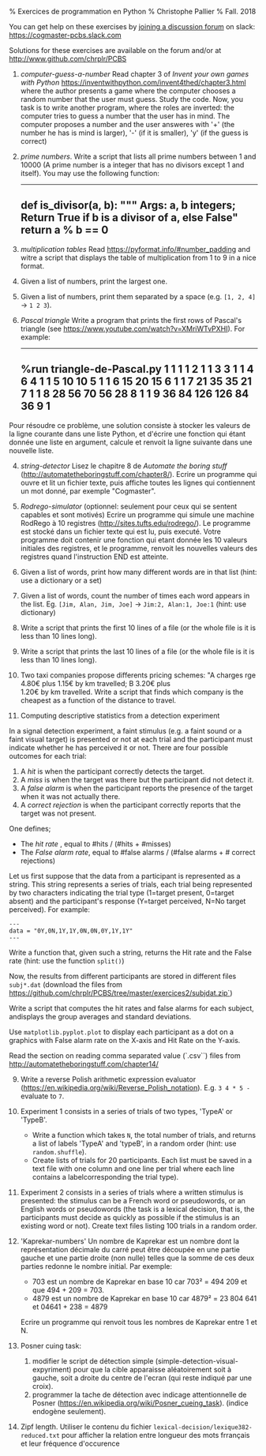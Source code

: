 % Exercices de programmation en Python
% Christophe Pallier
% Fall. 2018


You can get help on these exercises by [joining a discussion forum](https://join.slack.com/t/cogmaster-pcbs/shared_invite/enQtNDUzNDk0NTMyNjk0LTM0YzVhMmI1YjU3ZjRhMjNmZDRjMmVmYzYwYWJiZjA1YTE2MjNkYjE3MzAyNGU3OWI0MTA3NGMyOTFiYmM3NzU) on slack: https://cogmaster-pcbs.slack.com 

Solutions for these exercises are available on the forum and/or at http://www.github.com/chrplr/PCBS


1. *computer-guess-a-number* Read chapter 3 of _Invent your own games with Python_ https://inventwithpython.com/invent4thed/chapter3.html where the author presents a game where the computer chooses a random number that the user must guess. Study the code. Now, you task is to write another program, where the roles are inverted: the computer tries to guess a number that the user has in mind. The computer proposes a number and the user answeres with '+' (the number he has is mind is larger), '-' (if it is smaller), 'y' (if the guess is correct) 

2. *prime numbers*. Write a script that lists all prime numbers between 1 and 10000 (A prime number is a integer that has no divisors except 1 and itself). You may use the following function:

    ---
    def is_divisor(a, b):
        """ Args: a, b integers;
             Return True if b is a divisor of a, else False"
        return a % b == 0
    ---

2. *multiplication tables* Read https://pyformat.info/#number_padding and witre a script that displays the table of multiplication from 1 to 9 in a nice format.

1. Given a list of numbers, print the largest one.

2. Given a list of numbers, print them separated by a space (e.g. `[1, 2, 4]` -> `1 2 3`).


3. *Pascal triangle* Write a program that prints the first rows of Pascal's triangle (see https://www.youtube.com/watch?v=XMriWTvPXHI). For example:

    ---
    %run triangle-de-Pascal.py
    1 
    1   1 
    1   2   1 
    1   3   3   1 
    1   4   6   4   1 
    1   5  10  10   5   1 
    1   6  15  20  15   6   1 
    1   7  21  35  35  21   7   1 
    1   8  28  56  70  56  28   8   1 
    1   9  36  84 126 126  84  36   9   1 
    ---

Pour résoudre ce problème, une solution consiste à stocker les valeurs de la ligne courante dans une liste Python, et d'écrire une fonction qui étant donnée une liste en argument, calcule et renvoit la ligne suivante dans une nouvelle liste.

4. *string-detector* Lisez le chapitre 8 de _Automate the boring stuff_ (http://automatetheboringstuff.com/chapter8/). Ecrire un programme qui ouvre et lit un fichier texte, puis affiche toutes les lignes qui contiennent un mot donné, par exemple "Cogmaster". 


5. *Rodrego-simulator* (optionnel: seulement pour ceux qui se sentent capables et sont motivés) Ecrire un programme qui simule une machine RodRego à 10 registres (http://sites.tufts.edu/rodrego/). Le programme est stocké dans un fichier texte qui est lu, puis executé.  Votre programme doit contenir une fonction qui etant donnée les 10 valeurs initiales des registres, et le programme, renvoit les nouvelles valeurs des registres quand l'instruction END est atteinte.

3. Given a list of words, print how many different
words are in that list (hint: use a dictionary or a set)

4. Given a list of words, count the number of times each word appears in the list. Eg. `[Jim, Alan, Jim, Joe]` -> `Jim:2, Alan:1, Joe:1`  (hint: use dictionary)


5. Write a script that prints the first 10 lines of a file (or the whole file is it is less than 10 lines long).

6. Write a script that prints the last 10 lines of a file  (or the whole file is it is less than 10 lines long).

7. Two taxi companies propose differents pricing schemes: "A charges 
rge 4.80€ plus 1.15€ by km travelled; B 3.20€ plus  
1.20€ by km travelled. Write a script that finds which company is the cheapest
as a function of the distance to travel.

8. Computing descriptive statistics from a detection experiment

  In a signal detection experiment, a faint stimulus (e.g. a faint sound or a
faint visual target) is presented or not at each trial and the participant
must indicate whether he has perceived it or not. There are four possible outcomes for each trial:

   1. A _hit_ is when the participant correctly detects the target.
   2. A _miss_ is when the target was there but the participant did not detect it.
   3. A _false alarm_ is when the participant reports the presence of the target when it was not actually there.
   4. A _correct rejection_ is when the participant correctly reports that the
  target was not present.

 One defines;

 *  The _hit rate_ , equal to #hits / (#hits + #misses)
 *  The _False alarm rate_, equal to #false alarms / (#false alarms + # correct rejections)

  Let us first suppose that the data from a participant is represented as a string. This string represents a series of trials, each trial being
represented by two characters indicating the trial type (1=target present,
0=target absent) and the participant's response (Y=target perceived, N=No target
perceived). For example:

    ---
    data = "0Y,0N,1Y,1Y,0N,0N,0Y,1Y,1Y"
    ---
 
  Write a function that, given such a string, returns the Hit rate and the  False rate (hint: use the function `split()`)

  Now, the results from different participants are stored in different files `subj*.dat` (download the files from https://github.com/chrplr/PCBS/tree/master/exercices2/subjdat.zip`)

  Write a script that computes the hit rates and false alarms for each subject, andisplays the group averages and standard deviations. 


  Use `matplotlib.pyplot.plot` to display each participant as a dot on a graphics with False alarm rate on the X-axis and Hit Rate on the Y-axis. 

  Read the section on reading comma separated value (`.csv``) files from http://automatetheboringstuff.com/chapter14/


9. Write a reverse Polish arithmetic expression evaluator (https://en.wikipedia.org/wiki/Reverse_Polish_notation). E.g. `3 4 * 5 -` evaluate to `7`.


1. Experiment 1 consists in a series of trials of two types, 'TypeA' or 'TypeB'. 
    - Write a function which takes `N`, the total number of trials, and returns a list of labels 'TypeA' and 'typeB', in a random order (hint: use `random.shuffle`). 
    - Create lists of trials for 20 participants. Each list must be saved in a text file with one column and one line per trial where each line contains a labelcorresponding the trial type).
    
1. Experiment 2 consists in a series of trials where a written stimulus is presented: the stimulus can be a French word or pseudowords, or an English words or pseudowords (the task is a lexical decision, that is, the participants must decide as quickly as possible if the stimulus is an existing word or not). Create text files listing 100 trials in a random order. 


1. 'Kaprekar-numbers' Un nombre de Kaprekar est un nombre dont la représentation décimale du carré peut être découpée en une partie gauche et une partie droite (non nulle) telles que la somme de ces deux parties redonne le nombre initial. Par exemple:
   - 703 est un nombre de Kaprekar en base 10 car 703² = 494 209 et que 494 + 209 = 703.
   - 4879 est un nombre de Kaprekar en base 10 car 4879² = 23 804 641 et 04641 + 238 = 4879
   
   Ecrire un programme qui renvoit tous les nombres de Kaprekar entre 1 et N.
    
   
1. Posner cuing task:
    1. modifier le script de détection simple (simple-detection-visual-expyriment) pour que la cible apparaisse aléatoirement soit à gauche, soit a droite du centre de l'ecran (qui reste indiqué par une croix).
    2. programmer la tache de détection avec indicage attentionnelle de Posner (https://en.wikipedia.org/wiki/Posner_cueing_task). (indice endogène seulement).



1.  Zipf length. Utiliser le contenu du fichier `lexical-decision/lexique382-reduced.txt` pour afficher la relation entre longueur des mots frrançais et leur fréquence d'occurence

